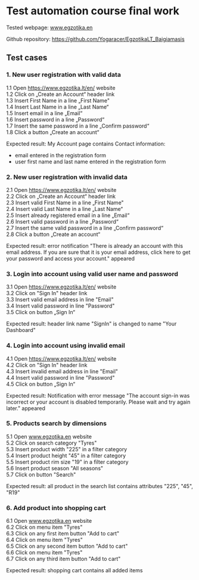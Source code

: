 # Test automation course final work

Tested webpage: www.egzotika.en 

Github repository: https://github.com/Yogaracer/EgzotikaLT_Baigiamasis


## Test cases

### 1. New user registration with valid data

1.1 Open https://www.egzotika.lt/en/ website <br>
1.2 Click on „Create an Account“ header link <br>
1.3 Insert First Name in a line „First Name" <br>
1.4  Insert Last Name in a line „Last Name“ <br>
1.5  Insert email in a line „Email“ <br>
1.6  Insert password in a line „Password“ <br>
1.7 Insert the same password in a line „Confirm password“ <br>
1.8 Click a button „Create an account“<br>

Expected result: My Account page contains Contact information: <br>
- email entered in the registration form <br>
- user first name and last name entered in the registration form <br>

### 2. New user registration with invalid data
2.1 Open https://www.egzotika.lt/en/ website <br>
2.2 Click on „Create an Account“ header link <br>
2.3  Insert valid First Name in a line „First Name" <br>
2.4  Insert valid Last Name in a line „Last Name“ <br>
2.5  Insert already registered email in a line „Email“ <br>
2.6  Insert valid password in a line „Password“ <br>
2.7 Insert the same valid password in a line „Confirm password“ <br>
2.8 Click a button „Create an account“<br>

Expected result:  error notification "There is already an account with this email address. If you are sure that it is your email address, click here to get your password and access your account." appeared <br>

### 3. Login into account using valid user name and password <br>

3.1 Open https://www.egzotika.lt/en/ website <br>
3.2 Click on "Sign In" header link <br>
3.3 Insert valid email address in line "Email" <br>
3.4 Insert valid password in line "Password" <br>
3.5 Click on button „Sign In“ <br>

Expected result: header link name "SignIn" is changed to name "Your Dashboard"

### 4.  Login into account using invalid email 

4.1 Open https://www.egzotika.lt/en/ website <br>
4.2 Click on "Sign In" header link <br>
4.3 Insert invalid email address in line "Email" <br>
4.4 Insert valid password in line "Password" <br>
4.5 Click on button „Sign In“ <br>

Expected result: Notification with error message "The account sign-in was incorrect or your account is disabled 
temporarily. Please wait and try again later." appeared <br>

### 5.  Products search by dimensions 

5.1 Open www.egzotika.en website <br>
5.2 Click on search category "Tyres" <br>
5.3 Insert product width "225" in a filter category <br>
5.4 Insert product height "45" in a filter category <br>
5.5 Insert product rim size "19" in a filter category <br>
5.6 Insert product season "All seasons" <br>
5.7 Click on button "Search" <br>

Expected result: all product in the search list contains attributes "225", "45", "R19" <br>

### 6. Add product into shopping cart
6.1 Open www.egzotika.en website <br>
6.2 Click on menu item "Tyres" <br>
6.3 Click on any first item button "Add to cart" <br>
6.4 Click on menu item "Tyres" <br>
6.5 Click on any second item button "Add to cart" <br>
6.6 Click on menu item "Tyres" <br>
6.7 Click on any third item button "Add to cart" <br>

Expected result: shopping cart contains all added items 


